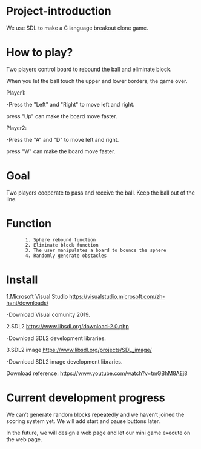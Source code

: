 # Project-introduction
We use SDL to make a C language breakout clone game.

# How to play?

Two players control board to rebound the ball and eliminate block.

When you let the ball touch the upper and lower borders, the game over.

Player1:

-Press the "Left" and "Right" to move left and right.

 press "Up" can make the board move faster.

Player2:

-Press the "A" and "D" to move left and right.

 press "W" can make the board move faster.

# Goal 
Two players cooperate to pass and receive the ball. Keep the ball out of the line.

# Function  
           1. Sphere rebound function
           2. Eliminate block function
           3. The user manipulates a board to bounce the sphere
           4. Randomly generate obstacles

# Install
1.Microsoft Visual Studio
https://visualstudio.microsoft.com/zh-hant/downloads/

-Download Visual comunity 2019.

2.SDL2 
https://www.libsdl.org/download-2.0.php

-Download SDL2 development libraries.

3.SDL2 image
https://www.libsdl.org/projects/SDL_image/

-Download SDL2 image development libraries.

Download reference: https://www.youtube.com/watch?v=tmGBhM8AEj8

# Current development progress
We can’t generate random blocks repeatedly and we haven’t joined the scoring system yet.
We will add start and pause buttons later.

In the future, we will design a web page and let our mini game execute on the web page.
